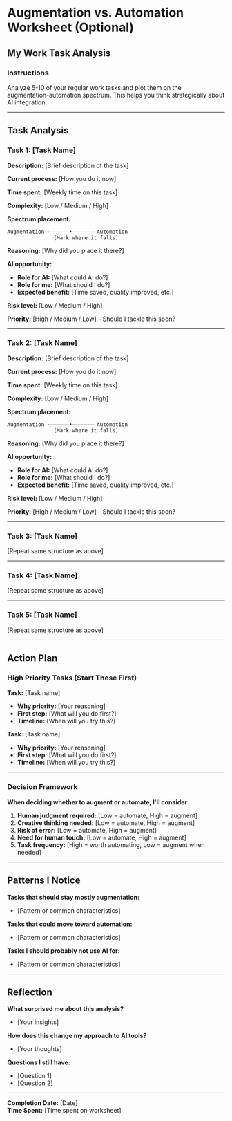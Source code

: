 # Augmentation vs. Automation Worksheet (Optional)

## My Work Task Analysis

### Instructions
Analyze 5-10 of your regular work tasks and plot them on the augmentation-automation spectrum. This helps you think strategically about AI integration.

---

## Task Analysis

### Task 1: [Task Name]

**Description:** [Brief description of the task]

**Current process:** [How you do it now]

**Time spent:** [Weekly time on this task]

**Complexity:** [Low / Medium / High]

**Spectrum placement:**
```
Augmentation ←——————•——————→ Automation
               [Mark where it falls]
```

**Reasoning:** [Why did you place it there?]

**AI opportunity:**
- **Role for AI:** [What could AI do?]
- **Role for me:** [What should I do?]
- **Expected benefit:** [Time saved, quality improved, etc.]

**Risk level:** [Low / Medium / High]

**Priority:** [High / Medium / Low] - Should I tackle this soon?

---

### Task 2: [Task Name]

**Description:** [Brief description of the task]

**Current process:** [How you do it now]

**Time spent:** [Weekly time on this task]

**Complexity:** [Low / Medium / High]

**Spectrum placement:**
```
Augmentation ←——————•——————→ Automation
               [Mark where it falls]
```

**Reasoning:** [Why did you place it there?]

**AI opportunity:**
- **Role for AI:** [What could AI do?]
- **Role for me:** [What should I do?]
- **Expected benefit:** [Time saved, quality improved, etc.]

**Risk level:** [Low / Medium / High]

**Priority:** [High / Medium / Low] - Should I tackle this soon?

---

### Task 3: [Task Name]

[Repeat same structure as above]

---

### Task 4: [Task Name]

[Repeat same structure as above]

---

### Task 5: [Task Name]

[Repeat same structure as above]

---

## Action Plan

### High Priority Tasks (Start These First)

**Task:** [Task name]
- **Why priority:** [Your reasoning]
- **First step:** [What will you do first?]
- **Timeline:** [When will you try this?]

**Task:** [Task name]
- **Why priority:** [Your reasoning]
- **First step:** [What will you do first?]
- **Timeline:** [When will you try this?]

---

### Decision Framework

**When deciding whether to augment or automate, I'll consider:**

1. **Human judgment required:** [Low = automate, High = augment]
2. **Creative thinking needed:** [Low = automate, High = augment]
3. **Risk of error:** [Low = automate, High = augment]
4. **Need for human touch:** [Low = automate, High = augment]
5. **Task frequency:** [High = worth automating, Low = augment when needed]

---

## Patterns I Notice

**Tasks that should stay mostly augmentation:**
- [Pattern or common characteristics]

**Tasks that could move toward automation:**
- [Pattern or common characteristics]

**Tasks I should probably not use AI for:**
- [Pattern or common characteristics]

---

## Reflection

**What surprised me about this analysis?**
- [Your insights]

**How does this change my approach to AI tools?**
- [Your thoughts]

**Questions I still have:**
- [Question 1]
- [Question 2]

---

**Completion Date:** [Date]  
**Time Spent:** [Time spent on worksheet]

